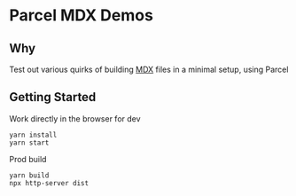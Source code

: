 # Parcel MDX Demos

## Why

Test out various quirks of building [MDX](https://mdxjs.com/) files in a minimal setup, using Parcel

## Getting Started

Work directly in the browser for dev

    yarn install
    yarn start

Prod build

    yarn build
    npx http-server dist